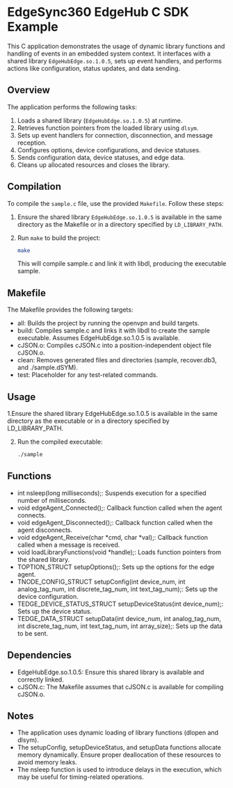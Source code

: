 # EdgeSync360 EdgeHub C SDK Example

This C application demonstrates the usage of dynamic library functions and handling of events in an embedded system context. It interfaces with a shared library `EdgeHubEdge.so.1.0.5`, sets up event handlers, and performs actions like configuration, status updates, and data sending.

## Overview

The application performs the following tasks:

1. Loads a shared library (`EdgeHubEdge.so.1.0.5`) at runtime.
2. Retrieves function pointers from the loaded library using `dlsym`.
3. Sets up event handlers for connection, disconnection, and message reception.
4. Configures options, device configurations, and device statuses.
5. Sends configuration data, device statuses, and edge data.
6. Cleans up allocated resources and closes the library.

## Compilation

To compile the `sample.c` file, use the provided `Makefile`. Follow these steps:

1. Ensure the shared library `EdgeHubEdge.so.1.0.5` is available in the same directory as the Makefile or in a directory specified by `LD_LIBRARY_PATH`.

2. Run `make` to build the project:

   ```sh
   make
   ```

   This will compile sample.c and link it with libdl, producing the executable sample.

## Makefile

The Makefile provides the following targets:

- all: Builds the project by running the openvpn and build targets.
- build: Compiles sample.c and links it with libdl to create the sample executable. Assumes EdgeHubEdge.so.1.0.5 is available.
- cJSON.o: Compiles cJSON.c into a position-independent object file cJSON.o.
- clean: Removes generated files and directories (sample, recover.db3, and ./sample.dSYM).
- test: Placeholder for any test-related commands.

## Usage

1.Ensure the shared library EdgeHubEdge.so.1.0.5 is available in the same directory as the executable or in a directory specified by LD_LIBRARY_PATH.

2. Run the compiled executable:
   ```sh
   ./sample
   ```

## Functions

- int nsleep(long milliseconds);: Suspends execution for a specified number of milliseconds.
- void edgeAgent_Connected();: Callback function called when the agent connects.
- void edgeAgent_Disconnected();: Callback function called when the agent disconnects.
- void edgeAgent_Receive(char *cmd, char *val);: Callback function called when a message is received.
- void loadLibraryFunctions(void \*handle);: Loads function pointers from the shared library.
- TOPTION_STRUCT setupOptions();: Sets up the options for the edge agent.
- TNODE_CONFIG_STRUCT setupConfig(int device_num, int analog_tag_num, int discrete_tag_num, int text_tag_num);: Sets up the device configuration.
- TEDGE_DEVICE_STATUS_STRUCT setupDeviceStatus(int device_num);: Sets up the device status.
- TEDGE_DATA_STRUCT setupData(int device_num, int analog_tag_num, int discrete_tag_num, int text_tag_num, int array_size);: Sets up the data to be sent.

## Dependencies

- EdgeHubEdge.so.1.0.5: Ensure this shared library is available and correctly linked.
- cJSON.c: The Makefile assumes that cJSON.c is available for compiling cJSON.o.

## Notes

- The application uses dynamic loading of library functions (dlopen and dlsym).
- The setupConfig, setupDeviceStatus, and setupData functions allocate memory dynamically. Ensure proper deallocation of these resources to avoid memory leaks.
- The nsleep function is used to introduce delays in the execution, which may be useful for timing-related operations.
